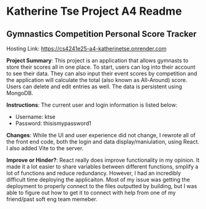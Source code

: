 Katherine Tse Project A4 Readme
===

## Gymnastics Competition Personal Score Tracker

Hosting Link: https://cs4241e25-a4-katherinetse.onrender.com

**Project Summary**: This project is an application that allows gymnasts to store their scores all in one place. To start, users can log into their account to see their data. They can also input their event scores by competition and the application will calculate the total (also known as All-Around) score. Users can delete and edit entries as well. The data is persistent using MongoDB. 

**Instructions**: The current user and login information is listed below:
- Username: ktse
- Password: thisismypassword1

**Changes**: While the UI and user experience did not change, I rewrote all of the front end code, both the login and data display/maniulation, using React. I also added Vite to the server. 

**Improve or Hinder?**: React really does improve functionality in my opinion. It made it a lot easier to share variables between different functions, smplify a lot of functions and reduce redundancy. However, I had an incredibly difficult time deploying the applicaiton. Most of my issue was getting the deployment to properly connect to the files outputted by building, but I was able to figure out how to get it to connect with help from one of my friend/past soft eng team memeber.
